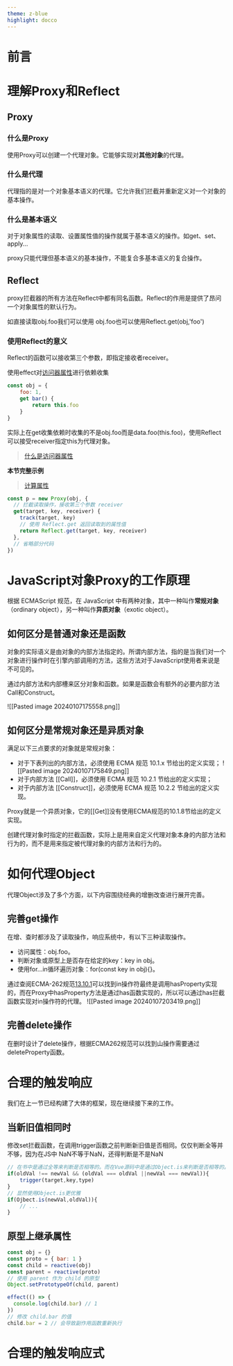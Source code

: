 ```yaml
---
theme: z-blue
highlight: docco
---
```

# 前言

# 理解Proxy和Reflect

## Proxy

### 什么是Proxy

使用Proxy可以创建一个代理对象。它能够实现对**其他对象**的代理。

### 什么是代理

代理指的是对一个对象基本语义的代理。它允许我们拦截并重新定义对一个对象的基本操作。

### 什么是基本语义

对于对象属性的读取、设置属性值的操作就属于基本语义的操作。如get、set、apply...

proxy只能代理但基本语义的基本操作，不能复合多基本语义的复合操作。

## Reflect

proxy拦截器的所有方法在Reflect中都有同名函数。Reflect的作用是提供了昂问一个对象属性的默认行为。

如直接读取obj.foo我们可以使用 obj.foo也可以使用Reflect.get(obj,'foo')

### 使用Reflect的意义

Reflect的函数可以接收第三个参数，即指定接收者receiver。

使用effect对[访问器属性](https://www.zhihu.com/question/40648241)进行依赖收集

~~~JavaScript
const obj = {
    foo: 1,
    get bar() {
        return this.foo
    }
}
~~~

实际上在get收集依赖时收集的不是obj.foo而是data.foo(this.foo)，使用Reflect可以接受receiver指定this为代理对象。

> [什么是访问器属性](https://www.zhihu.com/question/40648241)

**本节完整示例**
> [计算属性](https://code.juejin.cn/pen/7320168567016521738)

~~~JavaScript
const p = new Proxy(obj, {
  // 拦截读取操作，接收第三个参数 receiver
  get(target, key, receiver) {
    track(target, key)
    // 使用 Reflect.get 返回读取到的属性值
    return Reflect.get(target, key, receiver)
  },
  // 省略部分代码
})
~~~    

# JavaScript对象Proxy的工作原理

根据 ECMAScript 规范，在 JavaScript 中有两种对象，其中一种叫作**常规对象**（ordinary object），另一种叫作**异质对象**（exotic object）。

## 如何区分是普通对象还是函数

对象的实际语义是由对象的内部方法指定的。所谓内部方法，指的是当我们对一个对象进行操作时在引擎内部调用的方法，这些方法对于JavaScript使用者来说是不可见的。

通过内部方法和内部槽来区分对象和函数。如果是函数会有额外的必要内部方法Call和Construct。

![[Pasted image 20240107175558.png]]

## 如何区分是常规对象还是异质对象

满足以下三点要求的对象就是常规对象：
- 对于下表列出的内部方法，必须使用 ECMA 规范 10.1.x 节给出的定义实现；
![[Pasted image 20240107175849.png]]
- 对于内部方法 [[Call]]，必须使用 ECMA 规范 10.2.1 节给出的定义实现；
- 对于内部方法 [[Construct]]，必须使用 ECMA 规范 10.2.2 节给出的定义实现。

Proxy就是一个异质对象，它的[[Get]]没有使用ECMA规范的10.1.8节给出的定义实现。

创建代理对象时指定的拦截函数，实际上是用来自定义代理对象本身的内部方法和行为的，而不是用来指定被代理对象的内部方法和行为的。

# 如何代理Object

代理Object涉及了多个方面，以下内容围绕经典的增删改查进行展开完善。

## 完善get操作

在增、查时都涉及了读取操作，响应系统中，有以下三种读取操作。

- 访问属性：obj.foo。
- 判断对象或原型上是否存在给定的key：key in obj。
- 使用for...in循环遍历对象：for(const key in obj){}。

通过查阅ECMA-262规范[13.10.1](https://262.ecma-international.org/14.0/?_gl=1*nwkpjf*_ga*MTAzMDI0MDQ4NC4xNzA0NjMwNjM2*_ga_TDCK4DWEPP*MTcwNDYzMDYzNS4xLjAuMTcwNDYzMDYzNS4wLjAuMA..&_ga=2.226073754.1633835410.1704630637-1030240484.1704630636#sec-relational-operators-runtime-semantics-evaluation)可以找到in操作符最终是调用hasProperty实现的，而在Proxy中hasProperty方法是通过has函数实现的，所以可以通过has拦截函数实现对in操作符的代理。
![[Pasted image 20240107203419.png]]

## 完善delete操作

在删时设计了delete操作，根据ECMA262规范可以找到山操作需要通过deleteProperty函数。

# 合理的触发响应

我们在上一节已经构建了大体的框架，现在继续接下来的工作。

## 当新旧值相同时

修改set拦截函数，在调用trigger函数之前判断新旧值是否相同。仅仅判断全等并不够，因为在JS中 NaN不等于NaN，还得判断是不是NaN

~~~JavaScript
// 在书中是通过全等来判断是否相等的。而在Vue源码中是通过Object.is来判断是否相等的。
if(oldVal !== newVal && (oldVal === oldVal ||newVal === newVal)){
    trigger(target,key,type)
}
// 显然使用Object.is更优雅
if(Ojbect.is(newVal,oldVal)){
    // ...
}
~~~

## 原型上继承属性

~~~JavaScript
const obj = {}
const proto = { bar: 1 }
const child = reactive(obj)
const parent = reactive(proto)
// 使用 parent 作为 child 的原型
Object.setPrototypeOf(child, parent)

effect(() => {
  console.log(child.bar) // 1
})
// 修改 child.bar 的值
child.bar = 2 // 会导致副作用函数重新执行
~~~

# 合理的触发响应式